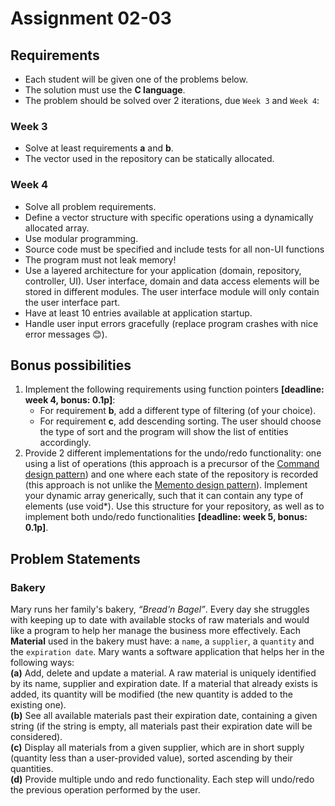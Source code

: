 # Assignment 02-03

## Requirements
- Each student will be given one of the problems below.
- The solution must use the **C language**.
- The problem should be solved over 2 iterations, due `Week 3` and `Week 4`:

### Week 3
- Solve at least requirements **a** and **b**.
- The vector used in the repository can be statically allocated.

### Week 4
- Solve all problem requirements.
- Define a vector structure with specific operations using a dynamically allocated array.
- Use modular programming.
- Source code must be specified and include tests for all non-UI functions
- The program must not leak memory!
- Use a layered architecture for your application (domain, repository, controller, UI). User interface, domain and data access elements will be stored in different modules. The user interface module will only contain the user interface part.
- Have at least 10 entries available at application startup.
- Handle user input errors gracefully (replace program crashes with nice error messages :blush:).

## Bonus possibilities
1. Implement the following requirements using function pointers **[deadline: week 4, bonus: 0.1p]**:
    - For requirement **b**, add a different type of filtering (of your choice).
    - For requirement **c**, add descending sorting. The user should choose the type of sort and the program will show the list of entities accordingly.
2. Provide 2 different implementations for the undo/redo functionality: one using a list of operations (this approach is a precursor of the [Command design pattern](https://en.wikipedia.org/wiki/Command_pattern)) and one where each state of the repository is recorded (this approach is not unlike the [Memento design pattern](https://en.wikipedia.org/wiki/Memento_pattern)). Implement your dynamic array generically, such that it can contain any type of elements (use void*). Use this structure for your repository, as well as to implement both undo/redo functionalities **[deadline: week 5, bonus: 0.1p]**.

## Problem Statements

### Bakery
Mary runs her family's bakery, *“Bread'n Bagel”*. Every day she struggles with keeping up to date with available stocks of raw materials and would like a program to help her manage the business more effectively. Each **Material** used in the bakery must have: a `name`, a `supplier`, a `quantity` and the `expiration date`. Mary wants a software application that helps her in the following ways:\
**(a)** Add, delete and update a material. A raw material is uniquely identified by its name, supplier and expiration date. If a material that already exists is added, its quantity will be modified (the new quantity is added to the existing one).\
**(b)** See all available materials past their expiration date, containing a given string (if the string is empty, all materials past their expiration date will be considered).\
**(c)** Display all materials from a given supplier, which are in short supply (quantity less than a user-provided value), sorted ascending by their quantities.\
**(d)** Provide multiple undo and redo functionality. Each step will undo/redo the previous operation performed by the user.

